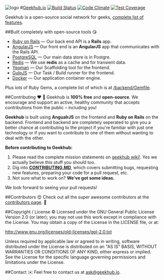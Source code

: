 ![logo](https://github.com/adham90/geekhub/blob/master/logo.jpg "geekhub.io")
#[Geekhub.io](http://www.geekhub.io) [![Build Status](https://travis-ci.org/adham90/geekhub.svg?branch=master)](https://travis-ci.org/adham90/geekhub) [![Code Climate](https://codeclimate.com/github/adham90/geekhub/badges/gpa.svg)](https://codeclimate.com/github/adham90/geekhub) [![Test Coverage](https://codeclimate.com/github/adham90/geekhub/badges/coverage.svg)](https://codeclimate.com/github/adham90/geekhub)

Geekhub is a open-source social network for geeks, [complete list of features](https://github.com/adham90/geekhub/wiki/Features).

##Built completely with open-source tools :kissing_heart:

* [Ruby on Rails] — Our back end API is a **Rails** app.
* [AngularJS] — Our front end is an **AngularJS** app that communicates with the Rails API.
* [PostgreSQL] — Our main data store is in Postgre.
* [Redis] — We use **redis** as a cache and for transient data.
* [Yeoman] — Our Scaffolding tool for the frontend.
* [GulpJS] — Our Task / Build runner for the frontend.
* [Docker] — Our application container engine.

Plus lots of Ruby Gems, a complete list of which is at [/backend/Gemfile].


##Contributing :heart: :beer:
Geekhub is **100% free** and **open-source**. We encourage and support an active, healthy community that accepts contributions from the public – including you!

**Geekhub** is built using **AngualrJS** on the frontend and **Ruby on Rails** on the backend. Frontend and backend are completely seperated to give you a better chance at contributing to the project if you're familiar with just one technology or if you want to contribute to one of them without wanting to deal with the other.

**Before contributing to Geekhub:**

1. Please read the complete mission statements on [geekhub wiki!]. Yes we actually believe this stuff you should too.
2. Dig into **[CONTRIBUTING.MD]**, which covers submitting bugs, requesting new features, preparing your code for a pull request, etc.
3. Not sure what to work on? **We've got some ideas.**

We look forward to seeing your pull requests!

##Contributors :heart_eyes:
Check out all the super awesome contributors at the [contributors page](https://github.com/adham90/geekhub/graphs/contributors). :sparkling_heart:

##Copyright / License :copyright:
Licensed under the GNU General Public License Version 2.0 (or later); you may not use this work except in compliance with the License. You may obtain a copy of the License in the LICENSE file, or at:

http://www.gnu.org/licenses/old-licenses/gpl-2.0.txt

Unless required by applicable law or agreed to in writing, software distributed under the License is distributed on an "AS IS" BASIS, WITHOUT WARRANTIES OR CONDITIONS OF ANY KIND, either express or implied. See the License for the specific language governing permissions and limitations under the License.

##Contact :envelope:
Feel free to contact us at [ask@geekhub.io](mailto:ask@geekhub.io).



[Geekhub]: http://www.geekhub.io
[Ruby on Rails]: https://github.com/rails/rails
[AngularJS]: https://github.com/angular/angular.js
[PostgreSQL]: https://github.com/postgres/postgres
[Redis]: https://github.com/antirez/redis
[/backend/Gemfile]: https://github.com/adham90/geekhub/blob/master/backend%2FGemfile
[CONTRIBUTORS.md]: https://github.com/adham90/geekhub/blob/master/CONTRIBUTORS.md
[CONTRIBUTING.md]: https://github.com/adham90/geekhub/blob/master/CONTRIBUTING.md
[geekhub wiki!]: https://github.com/adham90/geekhub/wiki
[Docker]: https://github.com/docker/docker
[GulpJS]: https://github.com/gulpjs/gulp
[Yeoman]: https://github.com/yeoman

